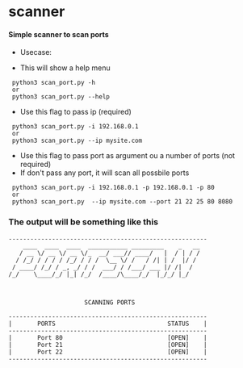 # scanner

#### Simple scanner to scan ports
- Usecase:

- This will show a help menu
```
 python3 scan_port.py -h
 or
 python3 scan_port.py --help

```

- Use this flag to pass ip (required)
```
 python3 scan_port.py -i 192.168.0.1
 or
 python3 scan_port.py --ip mysite.com

```

- Use this flag to pass port as argument ou a number of ports (not required)
- If don't pass any port, it will scan all possbile ports
```
 python3 scan_port.py -i 192.168.0.1 -p 192.168.0.1 -p 80
 or
 python3 scan_port.py  --ip mysite.com --port 21 22 25 80 8080

```

### The output will be something like this
```
-------------------------------------------------------
    ____  ____  ____  ___________ _________    _   __
   / __ \/ __ \/ __ \/_  __/ ___// ____/   |  / | / /
  / /_/ / / / / /_/ / / /  \__ \/ /   / /| | /  |/ / 
 / ____/ /_/ / _, _/ / /  ___/ / /___/ ___ |/ /|  /  
/_/    \____/_/ |_| /_/  /____/\____/_/  |_/_/ |_/   
                                                     


                     SCANNING PORTS

-------------------------------------------------------
|       PORTS                               STATUS    |
-------------------------------------------------------
|       Port 80                             [OPEN]    |
|       Port 21                             [OPEN]    |
|       Port 22                             [OPEN]    |
-------------------------------------------------------

```
